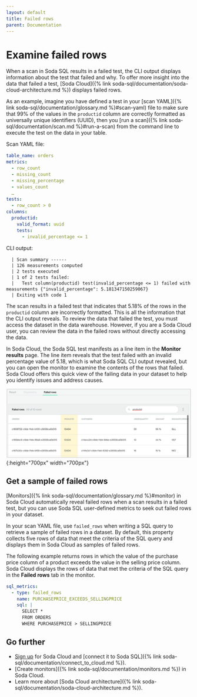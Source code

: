 ```yaml
---
layout: default
title: Failed rows
parent: Documentation
---
```


# Examine failed rows

When a scan in Soda SQL results in a failed test, the CLI output displays information about the test that failed and why.  To offer more insight into the data that failed a test, [Soda Cloud]({% link soda-sql/documentation/soda-cloud-architecture.md %}) displays failed rows.

As an example, imagine you have defined a test in your [scan YAML]({% link soda-sql/documentation/glossary.md %}#scan-yaml) file to make sure that 99% of the values in the `productid` column are correctly formatted as universally unique identifiers (UUID), then you [run a scan]({% link soda-sql/documentation/scan.md %}#run-a-scan) from the command line to execute the test on the data in your table.

Scan YAML file:
```yaml
table_name: orders
metrics:
  - row_count
  - missing_count
  - missing_percentage
  - values_count
  …
tests:
  - row_count > 0
columns:
  productid:
    valid_format: uuid
    tests:
      - invalid_percentage <= 1
```

CLI output:
```shell
  | Scan summary ------
  | 126 measurements computed
  | 2 tests executed
  | 1 of 2 tests failed:
  |   Test column(productid) test(invalid_percentage <= 1) failed with measurements {"invalid_percentage": 5.181347150259067}
  | Exiting with code 1
```

The scan results in a failed test that indicates that 5.18% of the rows in the `productid` column are incorrectly formatted. This is all the information that the CLI output reveals. To review the data that failed the test, you must access the dataset in the data warehouse. However, if you are a Soda Cloud user, you can review the data in the failed rows without directly accessing the data.

In Soda Cloud, the Soda SQL test manifests as a line item in the **Monitor results** page. The line item reveals that the test failed with an invalid percentage value of 5.18, which is what Soda SQL CLI output revealed, but you can open the monitor to examine the contents of the rows that failed. Soda Cloud offers this quick view of the failing data in your dataset to help you identify issues and address causes.

![failed-rows](/assets/images/failed-rows.png){:height="700px" width="700px"}


## Get a sample of failed rows

[Monitors]({% link soda-sql/documentation/glossary.md %}#monitor) in Soda Cloud automatically reveal failed rows when a scan results in a failed test, but you can use Soda SQL user-defined metrics to seek out failed rows in your dataset.

In your scan YAML file, use `failed_rows` when writing a SQL query to retrieve a sample of failed rows in a dataset. By default, this property collects five rows of data that meet the criteria of the SQL query and displays them in Soda Cloud as samples of failed rows. 

The following example returns rows in which the value of the purchase price column of a product exceeds the value in the selling price column. Soda Cloud displays the rows of data that met the criteria of the SQL query in the **Failed rows** tab in the monitor.

```yaml
sql_metrics:
  - type: failed_rows
    name: PURCHASEPRICE_EXCEEDS_SELLINGPRICE
    sql: |
      SELECT *
      FROM ORDERS
      WHERE PURCHASEPRICE > SELLINGPRICE
```

## Go further

- <a href="https://cloud.soda.io/signup" target="_blank"> Sign up</a> for Soda Cloud and [connect it to Soda SQL]({% link soda-sql/documentation/connect_to_cloud.md %}).
- [Create monitors]({% link soda-sql/documentation/monitors.md %}) in Soda Cloud.
- Learn more about [Soda Cloud architecture]({% link soda-sql/documentation/soda-cloud-architecture.md %}).
